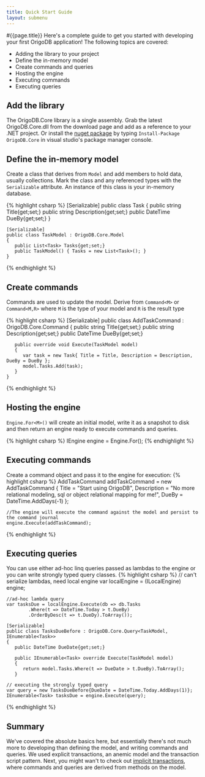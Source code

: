 ```yaml
---
title: Quick Start Guide
layout: submenu
---
```

#{{page.title}}
Here's a complete guide to get you started with developing your first OrigoDB application!
The following topics are covered:

* Adding the library to your project
* Define the in-memory model
* Create commands and queries
* Hosting the engine
* Executing commands
* Executing queries

## Add the library
The OrigoDB.Core library is a single assembly. Grab the latest OrigoDB.Core.dll from the download page and add as a reference to your .NET project. Or install the [nuget package](url:http://nuget.org/List/Packages/OrigoDB.Core) by typing `Install-Package OrigoDB.Core` in visual studio's package manager console.

## Define the in-memory model
Create a class that derives from `Model` and add members to hold data, usually collections. Mark the class and any referenced types with the `Serializable` attribute. An instance of this class is your in-memory database.

{% highlight csharp %}
    [Serializable]
    public class Task
    {
       public string Title{get;set;}
       public string Description{get;set;}
       public DateTime DueBy{get;set;}
    }

    [Serializable]
    public class TaskModel : OrigoDB.Core.Model
    {
       public List<Task> Tasks{get;set;}
       public TaskModel() { Tasks = new List<Task>(); }
    }
{% endhighlight %}

## Create commands
Commands are used to update the model. Derive from `Command<M>` or `Command<M,R>` where `M` is the type of your model and `R` is the result type

{% highlight csharp %}
    [Serializable]
    public class AddTaskCommand : OrigoDB.Core.Command<TaskModel>
    {
       public string Title{get;set;}
       public string Description{get;set;}
       public DateTime DueBy{get;set;}

       public override void Execute(TaskModel model)
       {
          var task = new Task{ Title = Title, Description = Description, DueBy = DueBy };
          model.Tasks.Add(task);
       }
    }
{% endhighlight %}
## Hosting the engine
`Engine.For<M>()` will create an initial model, write it as a snapshot to disk and then return an engine ready to execute commands and queries.

{% highlight csharp %}
    IEngine<TaskModel> engine = Engine.For<TaskModel>();
{% endhighlight %}

## Executing commands
Create a command object and pass it to the engine for execution:
{% highlight csharp %}
    AddTaskCommand addTaskCommand = new AddTaskCommand {
       Title = "Start using OrigoDB",
       Description = "No more relational modeling, sql or object relational mapping for me!",
       DueBy = DateTime.AddDays(-1)
    };

    //The engine will execute the command against the model and persist to the command journal
    engine.Execute(addTaskCommand);
{% endhighlight %}

## Executing queries
You can use either ad-hoc linq queries passed as lambdas to the engine or you can write strongly typed query classes. 
{% highlight csharp %}
    // can't serialize lambdas, need local engine
    var localEngine = (ILocalEngine<TaskModel>) engine;
    
    //ad-hoc lambda query
    var tasksDue = localEngine.Execute(db => db.Tasks
            .Where(t => DateTime.Today > t.DueBy)
            .OrderByDesc(t => t.DueDy).ToArray());

    [Serializable]
    public class TasksDueBefore : OrigoDB.Core.Query<TaskModel, IEnumerable<Task>>
    {
       public DateTime DueDate{get;set;}

       public IEnumerable<Task> override Execute(TaskModel model)
       {
          return model.Tasks.Where(t => DueDate > t.DueBy).ToArray();
       }

    // executing the strongly typed query
    var query = new TasksDueBefore{DueDate = DateTime.Today.AddDays(1)};
    IEnumerable<Task> tasksDue = engine.Execute(query);
{% endhighlight %}

## Summary
We've covered the absolute basics here, but essentially there's not much more to developing than defining the model, and writing commands and queries. We used explicit transactions, an anemic model and the transaction script pattern. Next, you might wan't to check out [implicit transactions](/docs/proxy), where commands and queries are derived from methods on the model.